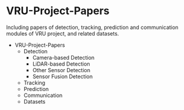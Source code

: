 # VRU-Project-Papers
Including papers of detection, tracking, prediction and communication modules of VRU project, and related datasets.
- VRU-Project-Papers
  - Detection
    - Camera-based Detection
    - LiDAR-based Detection
    - Other Sensor Detection
    - Sensor Fusion Detection
  - Tracking
  - Prediction
  - Communication
  - Datasets
